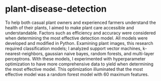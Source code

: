 # plant-disease-detection
To help both casual plant owners and experienced farmers understand the health of their plants, I aimed to make plant care accessible and understandable. Factors such as efficiency and accuracy were considered when determining the most effective detection model. All models were developed and modified in Python. Examining plant images, this research required classification models; I analyzed support vector machines, k-nearest-neighbors, gaussian naive bayes, random forests, and multi-layer perceptrons. With these models, I experimented with hyperparameter optimization to have more comprehensive data to yield when determining the most effective model. This optimization illuminated that the most effective model was a random forest model with 60 maximum features.
